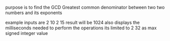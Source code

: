purpose is to find the GCD Greatest common denominator 
between two two numbers and its exponents

example inputs are 
2 10 2 15
result will be 1024 
also displays the milliseconds needed to perform the operations
its limited to 2 32 as max signed integer value 
